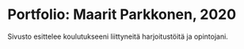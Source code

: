 # Portfolio: Maarit Parkkonen, 2020
Sivusto esittelee koulutukseeni liittyneitä harjoitustöitä ja opintojani.
